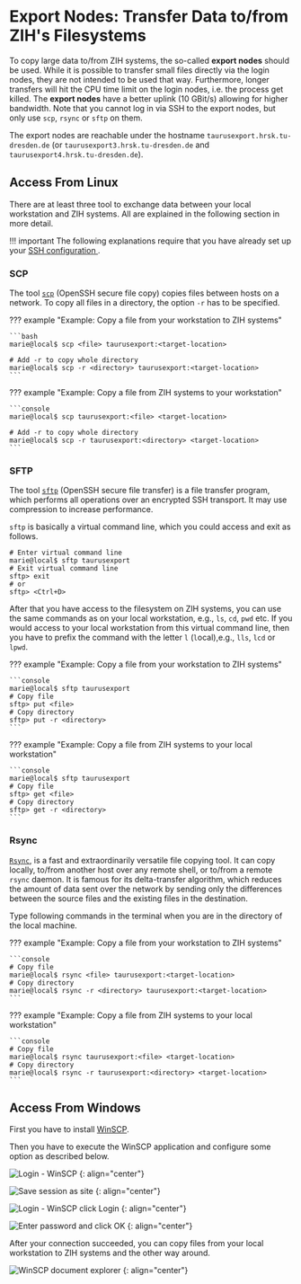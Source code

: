 # Export Nodes: Transfer Data to/from ZIH's Filesystems

To copy large data to/from ZIH systems, the so-called **export nodes** should be used. While it is
possible to transfer small files directly via the login nodes, they are not intended to be used that
way. Furthermore, longer transfers will hit the CPU time limit on the login nodes, i.e. the process
get killed. The **export nodes** have a better uplink (10 GBit/s) allowing for higher bandwidth. Note
that you cannot log in via SSH to the export nodes, but only use `scp`, `rsync` or `sftp` on them.

The export nodes are reachable under the hostname `taurusexport.hrsk.tu-dresden.de` (or
`taurusexport3.hrsk.tu-dresden.de` and `taurusexport4.hrsk.tu-dresden.de`).

## Access From Linux

There are at least three tool to exchange data between your local workstation and ZIH systems. All
are explained in the following section in more detail.

!!! important
    The following explanations require that you have already set up your [SSH configuration
    ](../access/ssh_login.md#configuring-default-parameters-for-ssh).

### SCP

The tool [`scp`](https://www.man7.org/linux/man-pages/man1/scp.1.html)
(OpenSSH secure file copy) copies files between hosts on a network. To copy all files
in a directory, the option `-r` has to be specified.

??? example "Example: Copy a file from your workstation to ZIH systems"

    ```bash
    marie@local$ scp <file> taurusexport:<target-location>

    # Add -r to copy whole directory
    marie@local$ scp -r <directory> taurusexport:<target-location>
    ```

??? example "Example: Copy a file from ZIH systems to your workstation"

    ```console
    marie@local$ scp taurusexport:<file> <target-location>

    # Add -r to copy whole directory
    marie@local$ scp -r taurusexport:<directory> <target-location>
    ```

### SFTP

The tool [`sftp`](https://man7.org/linux/man-pages/man1/sftp.1.html) (OpenSSH secure file transfer)
is a file transfer program, which performs all operations over an encrypted SSH transport. It may
use compression to increase performance.

`sftp` is basically a virtual command line, which you could access and exit as follows.

```console
# Enter virtual command line
marie@local$ sftp taurusexport
# Exit virtual command line
sftp> exit
# or
sftp> <Ctrl+D>
```

After that you have access to the filesystem on ZIH systems, you can use the same commands as on
your local workstation, e.g., `ls`, `cd`, `pwd` etc. If you would access to your local workstation
from this virtual command line, then you have to prefix the command with the letter `l`
(`l`ocal),e.g., `lls`, `lcd` or `lpwd`.

??? example "Example: Copy a file from your workstation to ZIH systems"

    ```console
    marie@local$ sftp taurusexport
    # Copy file
    sftp> put <file>
    # Copy directory
    sftp> put -r <directory>
    ```

??? example "Example: Copy a file from ZIH systems to your local workstation"

    ```console
    marie@local$ sftp taurusexport
    # Copy file
    sftp> get <file>
    # Copy directory
    sftp> get -r <directory>
    ```

### Rsync

[`Rsync`](https://man7.org/linux/man-pages/man1/rsync.1.html), is a fast and extraordinarily
versatile file copying tool. It can copy locally, to/from another host over any remote shell, or
to/from a remote `rsync` daemon. It is famous for its delta-transfer algorithm, which reduces the
amount of data sent over the network by sending only the differences between the source files and
the existing files in the destination.

Type following commands in the terminal when you are in the directory of
the local machine.

??? example "Example: Copy a file from your workstation to ZIH systems"

    ```console
    # Copy file
    marie@local$ rsync <file> taurusexport:<target-location>
    # Copy directory
    marie@local$ rsync -r <directory> taurusexport:<target-location>
    ```

??? example "Example: Copy a file from ZIH systems to your local workstation"

    ```console
    # Copy file
    marie@local$ rsync taurusexport:<file> <target-location>
    # Copy directory
    marie@local$ rsync -r taurusexport:<directory> <target-location>
    ```

## Access From Windows

First you have to install [WinSCP](http://winscp.net/eng/download.php).

Then you have to execute the WinSCP application and configure some
option as described below.

![Login - WinSCP](misc/WinSCP_001_new.PNG)
{: align="center"}

![Save session as site](misc/WinSCP_002_new.PNG)
{: align="center"}

![Login - WinSCP click Login](misc/WinSCP_003_new.PNG)
{: align="center"}

![Enter password and click OK](misc/WinSCP_004_new.PNG)
{: align="center"}

After your connection succeeded, you can copy files from your local workstation to ZIH systems and
the other way around.

![WinSCP document explorer](misc/WinSCP_005_new.PNG)
{: align="center"}
